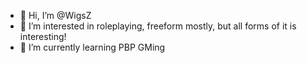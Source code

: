 - 👋 Hi, I’m @WigsZ
- 👀 I’m interested in roleplaying, freeform mostly, but all forms of it is interesting!
- 🌱 I’m currently learning PBP GMing

<!---
WigsZ/WigsZ is a ✨ special ✨ repository because its `README.md` (this file) appears on your GitHub profile.
You can click the Preview link to take a look at your changes.
--->
